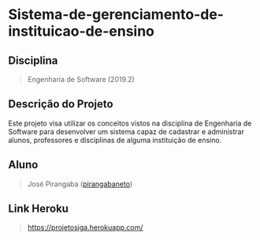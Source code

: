 # Sistema-de-gerenciamento-de-instituicao-de-ensino

## Disciplina
> Engenharia de Software (2019.2)

## Descrição do Projeto
  Este projeto visa utilizar os conceitos vistos na disciplina de Engenharia de Software para desenvolver um sistema capaz de cadastrar e administrar
  alunos, professores e disciplinas de alguma instituição de ensino.

## Aluno
> José Pirangaba ([pirangabaneto](https://github.com/pirangabaneto))

## Link Heroku

> https://projetosiga.herokuapp.com/